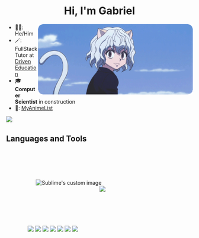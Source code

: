 <h1 align="center">Hi, I'm Gabriel</h1>

<!--  ## About me: -->
 <img align="right" alt="GIF" src="./output-onlinegiftools.gif" width="auto" height="190"/>

 
- 👷‍♂️: He/Him
- 🪄: FullStack Tutor at [Driven Education](https://www.driven.com.br/)
- :mortar_board: **Computer Scientist** in construction
- 👺: [MyAnimeList](https://myanimelist.net/profile/bibikan)

<img src="https://spotify-github-profile.vercel.app/api/view?uid=bibikan&cover_image=true&theme=novatorem&bar_color=53b14f&bar_color_cover=false">

<h2 align="left">Languages and Tools</h2>
<p align="left" style="padding:80px;">
  <img align="left" src="https://github-readme-stats.vercel.app/api?username=gabriel-ggpk&count_private=true&show_icons=true&theme=tokyonight" alt="Sublime's custom image"/>
 <img align="right" style="width:50%;padding-bottom:93px;" src="https://github-readme-stats.vercel.app/api/top-langs/?username=gabriel-ggpk&layout=compact&theme=tokyonight">

</p>
<br>


<p align="center">
 <img src="https://img.shields.io/badge/Firefox-FF7139?style=for-the-badge&logo=Firefox-Browser&logoColor=white">
<img src="https://img.shields.io/badge/MongoDB-%234ea94b.svg?style=for-the-badge&logo=mongodb&logoColor=white">
<img src="https://img.shields.io/badge/mysql-%2300f.svg?style=for-the-badge&logo=mysql&logoColor=white">
<img src="https://img.shields.io/badge/Insomnia-black?style=for-the-badge&logo=insomnia&logoColor=5849BE">
<img src="https://img.shields.io/badge/react-%2320232a.svg?style=for-the-badge&logo=react&logoColor=%2361DAFB">
<img src="https://img.shields.io/badge/javascript-%23323330.svg?style=for-the-badge&logo=javascript&logoColor=%23F7DF1E">
<img src="https://img.shields.io/badge/typescript-%23007ACC.svg?style=for-the-badge&logo=typescript&logoColor=white">
<p/>

